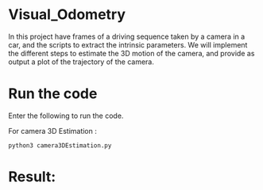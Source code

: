 # Visual_Odometry

In this project have frames of a driving sequence taken by a camera in a car, and the scripts to extract the intrinsic parameters. We will implement the different steps to estimate the 3D motion of the camera, and provide as output a plot of the trajectory of the camera.


# Run the code

Enter the following to run the code.

For  camera 3D Estimation :
```
python3 camera3DEstimation.py

```


# Result:

